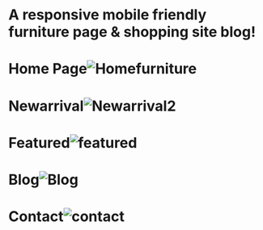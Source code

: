 # A responsive mobile friendly furniture page & shopping site blog!
# Home Page![Homefurniture](https://github.com/visheshga/visheshgarg_furnituresite.github.io/assets/118824609/052ea959-4393-4f78-a868-1023dadf5009)
# Newarrival![Newarrival2](https://github.com/visheshga/visheshgarg_furnituresite.github.io/assets/118824609/5dda4067-3441-4999-9596-ad6721ceaa83)
# Featured![featured](https://github.com/visheshga/visheshgarg_furnituresite.github.io/assets/118824609/e17838f7-f95c-42f1-99cb-facb6c47fac4)
# Blog![Blog](https://github.com/visheshga/visheshgarg_furnituresite.github.io/assets/118824609/856639c7-cc76-48de-b8fc-b10227e8a1e8)
# Contact![contact](https://github.com/visheshga/visheshgarg_furnituresite.github.io/assets/118824609/7c6350b0-daf8-495e-94d3-f2451f65728d)
